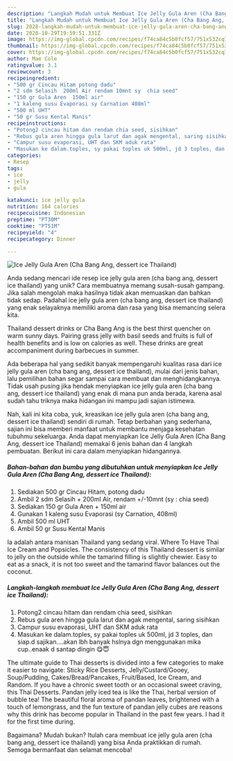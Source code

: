 ```yaml
---
description: "Langkah Mudah untuk Membuat Ice Jelly Gula Aren (Cha Bang Ang, dessert ice Thailand) Anti Gagal"
title: "Langkah Mudah untuk Membuat Ice Jelly Gula Aren (Cha Bang Ang, dessert ice Thailand) Anti Gagal"
slug: 2028-langkah-mudah-untuk-membuat-ice-jelly-gula-aren-cha-bang-ang-dessert-ice-thailand-anti-gagal
date: 2020-10-29T19:59:51.331Z
image: https://img-global.cpcdn.com/recipes/f74ca84c5b0fcf57/751x532cq70/ice-jelly-gula-aren-cha-bang-ang-dessert-ice-thailand-foto-resep-utama.jpg
thumbnail: https://img-global.cpcdn.com/recipes/f74ca84c5b0fcf57/751x532cq70/ice-jelly-gula-aren-cha-bang-ang-dessert-ice-thailand-foto-resep-utama.jpg
cover: https://img-global.cpcdn.com/recipes/f74ca84c5b0fcf57/751x532cq70/ice-jelly-gula-aren-cha-bang-ang-dessert-ice-thailand-foto-resep-utama.jpg
author: Mae Cole
ratingvalue: 3.1
reviewcount: 3
recipeingredient:
- "500 gr Cincau Hitam potong dadu"
- "2 sdm Selasih  200ml Air rendam 10mnt sy  chia seed"
- "150 gr Gula Aren  150ml air"
- "1 kaleng susu Evaporasi sy Carnation 408ml"
- "500 ml UHT"
- "50 gr Susu Kental Manis"
recipeinstructions:
- "Potong2 cincau hitam dan rendam chia seed, sisihkan"
- "Rebus gula aren hingga gula larut dan agak mengental, saring sisihkan"
- "Campur susu evaporasi, UHT dan SKM aduk rata"
- "Masukan ke dalam.toples, sy pakai toples uk 500ml, jd 3 toples, dan siap.d sajikan....akan lbh banyak hslnya dgn menggunakan mika cup..enaak d santap dingin 😋😇"
categories:
- Resep
tags:
- ice
- jelly
- gula

katakunci: ice jelly gula 
nutrition: 164 calories
recipecuisine: Indonesian
preptime: "PT30M"
cooktime: "PT51M"
recipeyield: "4"
recipecategory: Dinner

---
```



![Ice Jelly Gula Aren (Cha Bang Ang, dessert ice Thailand)](https://img-global.cpcdn.com/recipes/f74ca84c5b0fcf57/751x532cq70/ice-jelly-gula-aren-cha-bang-ang-dessert-ice-thailand-foto-resep-utama.jpg)

Anda sedang mencari ide resep ice jelly gula aren (cha bang ang, dessert ice thailand) yang unik? Cara membuatnya memang susah-susah gampang. Jika salah mengolah maka hasilnya tidak akan memuaskan dan bahkan tidak sedap. Padahal ice jelly gula aren (cha bang ang, dessert ice thailand) yang enak selayaknya memiliki aroma dan rasa yang bisa memancing selera kita.

Thailand dessert drinks or Cha Bang Ang is the best thirst quencher on warm sunny days. Pairing grass jelly with basil seeds and fruits is full of health benefits and is low on calories as well. These drinks are great accompaniment during barbecues in summer.

Ada beberapa hal yang sedikit banyak mempengaruhi kualitas rasa dari ice jelly gula aren (cha bang ang, dessert ice thailand), mulai dari jenis bahan, lalu pemilihan bahan segar sampai cara membuat dan menghidangkannya. Tidak usah pusing jika hendak menyiapkan ice jelly gula aren (cha bang ang, dessert ice thailand) yang enak di mana pun anda berada, karena asal sudah tahu triknya maka hidangan ini mampu jadi sajian istimewa.


Nah, kali ini kita coba, yuk, kreasikan ice jelly gula aren (cha bang ang, dessert ice thailand) sendiri di rumah. Tetap berbahan yang sederhana, sajian ini bisa memberi manfaat untuk membantu menjaga kesehatan tubuhmu sekeluarga. Anda dapat menyiapkan Ice Jelly Gula Aren (Cha Bang Ang, dessert ice Thailand) memakai 6 jenis bahan dan 4 langkah pembuatan. Berikut ini cara dalam menyiapkan hidangannya.

<!--inarticleads1-->

##### Bahan-bahan dan bumbu yang dibutuhkan untuk menyiapkan Ice Jelly Gula Aren (Cha Bang Ang, dessert ice Thailand):

1. Sediakan 500 gr Cincau Hitam, potong dadu
1. Ambil 2 sdm Selasih + 200ml Air, rendam +/-10mnt (sy : chia seed)
1. Sediakan 150 gr Gula Aren + 150ml air
1. Gunakan 1 kaleng susu Evaporasi (sy Carnation, 408ml)
1. Ambil 500 ml UHT
1. Ambil 50 gr Susu Kental Manis


Ia adalah antara manisan Thailand yang sedang viral. Where To Have Thai Ice Cream and Popsicles. The consistency of this Thailand dessert is similar to jelly on the outside while the tamarind filling is slightly chewier. Easy to eat as a snack, it is not too sweet and the tamarind flavor balances out the coconut. 

<!--inarticleads2-->

##### Langkah-langkah membuat Ice Jelly Gula Aren (Cha Bang Ang, dessert ice Thailand):

1. Potong2 cincau hitam dan rendam chia seed, sisihkan
1. Rebus gula aren hingga gula larut dan agak mengental, saring sisihkan
1. Campur susu evaporasi, UHT dan SKM aduk rata
1. Masukan ke dalam.toples, sy pakai toples uk 500ml, jd 3 toples, dan siap.d sajikan....akan lbh banyak hslnya dgn menggunakan mika cup..enaak d santap dingin 😋😇


The ultimate guide to Thai desserts is divided into a few categories to make it easier to navigate: Sticky Rice Desserts, Jelly/Custard/Gooey, Soup/Pudding, Cakes/Bread/Pancakes, Fruit/Based, Ice Cream, and Random. If you have a chronic sweet tooth or an occasional sweet craving, this Thai Desserts. Pandan jelly iced tea is like the Thai, herbal version of bubble tea! The beautiful floral aroma of pandan leaves, brightened with a touch of lemongrass, and the fun texture of pandan jelly cubes are reasons why this drink has become popular in Thailand in the past few years. I had it for the first time during. 

Bagaimana? Mudah bukan? Itulah cara membuat ice jelly gula aren (cha bang ang, dessert ice thailand) yang bisa Anda praktikkan di rumah. Semoga bermanfaat dan selamat mencoba!
